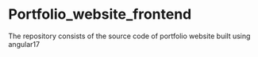 # Portfolio_website_frontend
The repository consists of the source code of portfolio website built using angular17
